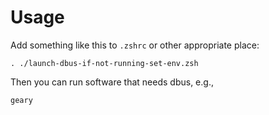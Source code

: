 
# Usage

Add something like this to `.zshrc` or other appropriate place:

    . ./launch-dbus-if-not-running-set-env.zsh

Then you can run software that needs dbus, e.g.,

    geary


